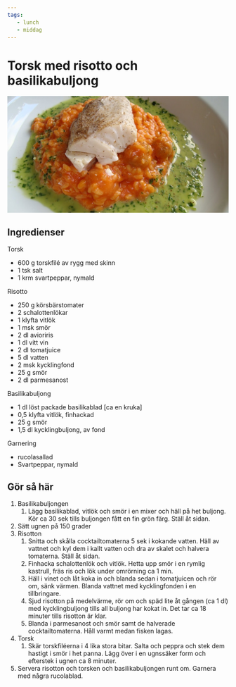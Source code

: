 ```yaml
---
tags:
   - lunch
   - middag
---
```

# Torsk med risotto och basilikabuljong

![image](/img/fisk/torsk-med-risotto-och-basilikabuljong.jpg)

## Ingredienser

Torsk

- 600 g torskfilé av rygg med skinn
- 1 tsk salt
- 1 krm svartpeppar, nymald

Risotto

- 250 g körsbärstomater
- 2 schalottenlökar
- 1 klyfta vitlök
- 1 msk smör
- 2 dl avioriris
- 1 dl vitt vin
- 2 dl tomatjuice
- 5 dl vatten
- 2 msk kycklingfond
- 25 g smör
- 2 dl parmesanost

Basilikabuljong

- 1 dl löst packade basilikablad [ca en kruka]
- 0,5 klyfta vitlök, finhackad
- 25 g smör
- 1,5 dl kycklingbuljong, av fond

Garnering

- rucolasallad
- Svartpeppar, nymald

## Gör så här

1. Basilikabuljongen
   1. Lägg basilikablad, vitlök och smör i en mixer och häll på het buljong. Kör ca 30 sek tills buljongen fått en fin grön färg. Ställ åt sidan.
2. Sätt ugnen på 150 grader
3. Risotton
   1. Snitta och skålla cocktailtomaterna 5 sek i kokande vatten. Häll av vattnet och kyl dem i kallt vatten och dra av skalet och halvera tomaterna. Ställ åt sidan.
   2. Finhacka schalottenlök och vitlök. Hetta upp smör i en rymlig kastrull, fräs ris och lök under omrörning ca 1 min.
   3. Häll i vinet och låt koka in och blanda sedan i tomatjuicen och rör om, sänk värmen. Blanda vattnet med kycklingfonden i en tillbringare.
   4. Sjud risotton på medelvärme, rör om och späd lite åt gången (ca 1 dl) med kycklingbuljong tills all buljong har kokat in. Det tar ca 18 minuter tills risotton är klar.
   5. Blanda i parmesanost och smör samt de halverade cocktailtomaterna. Håll varmt medan fisken lagas.
4. Torsk
   1. Skär torskfiléerna i 4 lika stora bitar. Salta och peppra och stek dem hastigt i smör i het panna. Lägg över i en ugnssäker form och efterstek i ugnen ca 8 minuter.
5. Servera risotton och torsken och basilikabuljongen runt om. Garnera med några rucolablad.

